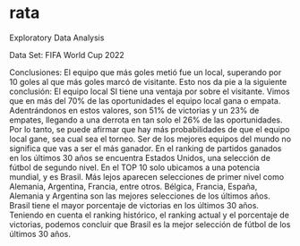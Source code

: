 # rata
Exploratory Data Analysis 

Data Set: FIFA World Cup 2022 

Conclusiones:
El equipo que más goles metió fue un local, superando por 10 goles al que más goles marcó de visitante. Esto nos da pie a la siguiente conclusión:
El equipo local SI tiene una ventaja por sobre el visitante. Vimos que en más del 70% de las oportunidades el equipo local gana o empata. Adentrándonos en estos valores, son 51% de victorias y un 23% de empates, llegando a una derrota en tan solo el 26% de las oportunidades. Por lo tanto, se puede afirmar que hay más probabilidades de que el equipo local gane, sea cual sea el torneo. 
Ser de los mejores equipos del mundo no significa que vas a ser el más ganador. En el ranking de partidos ganados en los últimos 30 años se encuentra Estados Unidos, una selección de fútbol de segundo nivel. En el TOP 10 solo ubicamos a una potencia mundial, y es Brasil. Más lejos aparecen selecciones de primer nivel como Alemania, Argentina, Francia, entre otros. 
Bélgica, Francia, España, Alemania y Argentina son las mejores selecciones de los últimos años. 
Brasil tiene el mayor porcentaje de victorias en los últimos 30 años. 
Teniendo en cuenta el ranking histórico, el ranking actual y el porcentaje de victorias, podemos concluir que Brasil es la mejor selección de fútbol de los últimos 30 años. 
